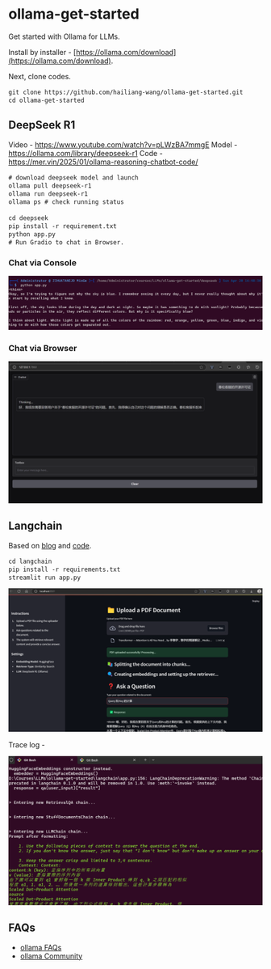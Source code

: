 # ollama-get-started
Get started with Ollama for LLMs.

Install by installer - [https://ollama.com/download](https://ollama.com/download).

Next, clone codes.

```
git clone https://github.com/hailiang-wang/ollama-get-started.git
cd ollama-get-started
```

## DeepSeek R1

Video - https://www.youtube.com/watch?v=pLWzBA7mmgE
Model - https://ollama.com/library/deepseek-r1
Code - https://mer.vin/2025/01/ollama-reasoning-chatbot-code/

```
# download deepseek model and launch
ollama pull deepseek-r1
ollama run deepseek-r1
ollama ps # check running status

cd deepseek
pip install -r requirement.txt
python app.py
# Run Gradio to chat in Browser.
```

### Chat via Console

![alt text](assets/media/1745139699936.png)

### Chat via Browser

![alt text](assets/media/1745139758807.png)


## Langchain

Based on [blog](https://dev.to/ajmal_hasan/setting-up-ollama-running-deepseek-r1-locally-for-a-powerful-rag-system-4pd4) and [code](https://github.com/Ajmal0197/DeepseekOllamaRag/blob/main/app.py).

```
cd langchain
pip install -r requirements.txt
streamlit run app.py
```

![alt text](assets/media/1745142574757.png)

Trace log - 

![alt text](assets/media/1745142610493.png)

## FAQs

* [ollama FAQs](https://github.com/ollama/ollama/blob/main/docs/faq.md)
* [ollama Community](https://discord.com/channels/1128867683291627614/1211804431340019753)